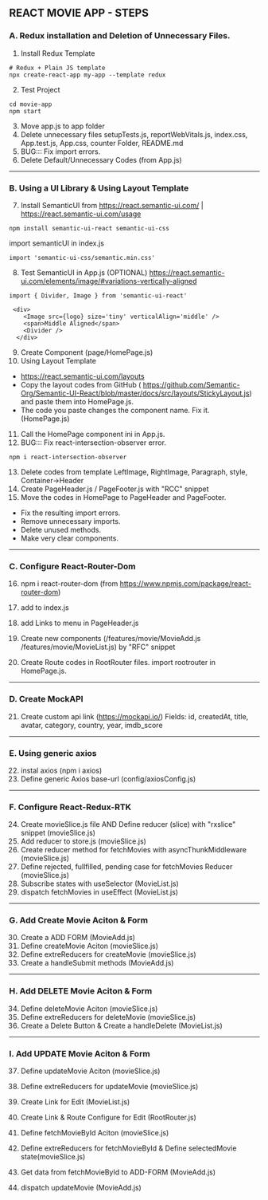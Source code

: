 ## REACT MOVIE APP - STEPS

### A. Redux installation and Deletion of Unnecessary Files.

01. Install Redux Template
```node
# Redux + Plain JS template
npx create-react-app my-app --template redux
```
02. Test Project
```
cd movie-app
npm start
```
03. Move app.js to app folder
04. Delete unnecessary files
setupTests.js, reportWebVitals.js, index.css, App.test.js, App.css, counter Folder, README.md
05. BUG::: Fix import errors.
06. Delete Default/Unnecessary Codes (from App.js)

---
### B. Using a UI Library & Using Layout Template

07. Install SemanticUI from https://react.semantic-ui.com/ | https://react.semantic-ui.com/usage
```node
npm install semantic-ui-react semantic-ui-css
```
import semanticUI in index.js
```node
import 'semantic-ui-css/semantic.min.css'
```
08. Test SemanticUI in App.js (OPTIONAL)
https://react.semantic-ui.com/elements/image/#variations-vertically-aligned

```
import { Divider, Image } from 'semantic-ui-react'
```
```
 <div>
    <Image src={logo} size='tiny' verticalAlign='middle' />
    <span>Middle Aligned</span>
    <Divider />
  </div>
```
09. Create Component (page/HomePage.js)
10. Using Layout Template
- https://react.semantic-ui.com/layouts
- Copy the layout codes from GitHub (
https://github.com/Semantic-Org/Semantic-UI-React/blob/master/docs/src/layouts/StickyLayout.js) and paste them into HomePage.js.
- The code you paste changes the component name. Fix it. (HomePage.js)
11. Call the HomePage component ini in App.js.
12. BUG::: Fix react-intersection-observer error.
```node
npm i react-intersection-observer
```
13. Delete codes from template
LeftImage, RightImage, Paragraph, style, Container->Header
14. Create PageHeader.js / PageFooter.js with "RCC" snippet
15. Move the codes in HomePage to PageHeader and PageFooter.
- Fix the resulting import errors.
- Remove unnecessary imports.
- Delete unused methods.
- Make very clear components.

---
### C. Configure React-Router-Dom

16. npm i react-router-dom (from https://www.npmjs.com/package/react-router-dom)

17. add <BrowserRouter> to index.js

18. add Links to menu in PageHeader.js

19. Create new components (/features/movie/MovieAdd.js /features/movie/MovieList.js) by "RFC" snippet

20. Create Route codes in RootRouter files.
import rootrouter in HomePage.js.

---
### D. Create MockAPI

21. Create custom api link (https://mockapi.io/)
Fields: id, createdAt, title, avatar, category, country, year, imdb_score

---
### E. Using generic axios

22. instal axios (npm i axios)
23. Define generic Axios base-url (config/axiosConfig.js)

---
### F. Configure React-Redux-RTK

24. Create movieSlice.js file AND Define reducer (slice) with "rxslice" snippet (movieSlice.js)
25. Add reducer to store.js (movieSlice.js)
26. Create reducer method for fetchMovies with asyncThunkMiddleware (movieSlice.js)
27. Define rejected, fullfilled, pending case for fetchMovies Reducer (movieSlice.js)
28. Subscribe states with useSelector (MovieList.js)
29. dispatch fetchMovies in useEffect (MovieList.js)

---
### G. Add Create Movie Aciton & Form

30. Create a ADD FORM (MovieAdd.js)
31. Define createMovie Aciton (movieSlice.js)
32. Define extreReducers for createMovie (movieSlice.js)
33. Create a handleSubmit methods (MovieAdd.js)

---
### H. Add DELETE Movie Aciton & Form
34. Define deleteMovie Aciton (movieSlice.js)
35. Define extreReducers for deleteMovie (movieSlice.js)
36. Create a Delete Button & Create a handleDelete (MovieList.js)

---
### I. Add UPDATE Movie Aciton & Form

37. Define updateMovie Aciton (movieSlice.js)
38. Define extreReducers for updateMovie (movieSlice.js)

39. Create Link for Edit (MovieList.js)
39. Create Link & Route Configure for Edit (RootRouter.js)

40. Define fetchMovieById Aciton (movieSlice.js)
41. Define extreReducers for fetchMovieById & Define selectedMovie state(movieSlice.js) 
42. Get data from fetchMovieById to ADD-FORM (MovieAdd.js)

43. dispatch updateMovie (MovieAdd.js)